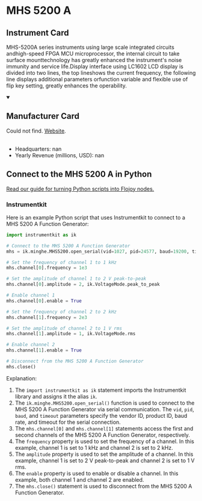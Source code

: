
# MHS 5200 A

## Instrument Card

MHS-5200A series instruments using large scale integrated circuits andhigh-speed FPGA MCU microprocessor, the internal circuit to take surface mounttechnology has greatly enhanced the instrument's noise immunity and service life.Display interface using LC1602 LCD display is divided into two lines, the top lineshows the current frequency, the following line displays additional parameters orfunction variable and flexible use of flip key setting, greatly enhances the operability.

<details open>
<summary><h2>Manufacturer Card</h2></summary>
Could not find. <a href=nan>Website</a>.
<br></br>
<ul>
  <li>Headquarters: nan</li>
  <li>Yearly Revenue (millions, USD): nan</li>
</ul>
</details>

## Connect to the MHS 5200 A in Python

[Read our guide for turning Python scripts into Flojoy nodes.](https://docs.flojoy.ai/custom-nodes/creating-custom-node/)


### Instrumentkit

Here is an example Python script that uses Instrumentkit to connect to a MHS 5200 A Function Generator:

```python
import instrumentkit as ik

# Connect to the MHS 5200 A Function Generator
mhs = ik.minghe.MHS5200.open_serial(vid=1027, pid=24577, baud=19200, timeout=1)

# Set the frequency of channel 1 to 1 kHz
mhs.channel[0].frequency = 1e3

# Set the amplitude of channel 1 to 2 V peak-to-peak
mhs.channel[0].amplitude = 2, ik.VoltageMode.peak_to_peak

# Enable channel 1
mhs.channel[0].enable = True

# Set the frequency of channel 2 to 2 kHz
mhs.channel[1].frequency = 2e3

# Set the amplitude of channel 2 to 1 V rms
mhs.channel[1].amplitude = 1, ik.VoltageMode.rms

# Enable channel 2
mhs.channel[1].enable = True

# Disconnect from the MHS 5200 A Function Generator
mhs.close()
```

Explanation:
1. The `import instrumentkit as ik` statement imports the Instrumentkit library and assigns it the alias `ik`.
2. The `ik.minghe.MHS5200.open_serial()` function is used to connect to the MHS 5200 A Function Generator via serial communication. The `vid`, `pid`, `baud`, and `timeout` parameters specify the vendor ID, product ID, baud rate, and timeout for the serial connection.
3. The `mhs.channel[0]` and `mhs.channel[1]` statements access the first and second channels of the MHS 5200 A Function Generator, respectively.
4. The `frequency` property is used to set the frequency of a channel. In this example, channel 1 is set to 1 kHz and channel 2 is set to 2 kHz.
5. The `amplitude` property is used to set the amplitude of a channel. In this example, channel 1 is set to 2 V peak-to-peak and channel 2 is set to 1 V rms.
6. The `enable` property is used to enable or disable a channel. In this example, both channel 1 and channel 2 are enabled.
7. The `mhs.close()` statement is used to disconnect from the MHS 5200 A Function Generator.

